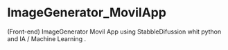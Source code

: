 # ImageGenerator_MovilApp
(Front-end) ImageGenerator Movil App using StabbleDifussion whit python and IA / Machine Learning .
